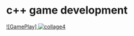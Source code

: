 # c++ game development

[![GamePlay] ![collage4](https://user-images.githubusercontent.com/38033580/38808488-0ff6b7d8-4189-11e8-9ba7-80b6bdc7906d.jpg)](http://www.youtube.com/embed/01cZ_v6islo)
